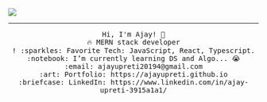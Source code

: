 <img src="https://user-images.githubusercontent.com/28973795/125936586-16e97b28-4b1d-4cac-ad10-37277210bf1e.png"/>

 <hr></hr>
<p align="center">
  <samp>
    Hi, I'm Ajay! 👋 <br>
    🔥 MERN stack developer  <br>!
    :sparkles: Favorite Tech: JavaScript, React, Typescript. <br>
    :notebook: I’m currently learning DS and Algo... 😭  <br>
    :email:	ajayupreti20194@gmail.com <br>
    :art: Portfolio: https://ajayupreti.github.io <br>
    :briefcase: LinkedIn: https://www.linkedin.com/in/ajay-upreti-3915a1a1/ <br>
  </samp>
</p>

